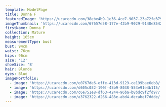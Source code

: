 ```yaml
---
template: ModelPage
title: Donna F
featuredImage: 'https://ucarecdn.com/38ebe4b9-1e36-4ce7-9037-23a72fe379a9/'
imageThumbnail: 'https://ucarecdn.com/67657e58-177e-42b9-9029-9148e8542d8a/'
firstName: Donna F
collection: Mature
height: 165cm
measurementType: bust
bust: 94cm
waist: 76cm
hips: 96cm
size: '12'
shoeSize: '8'
hair: Blonde
eyes: Blue
imagePortfolio:
  - image: 'https://ucarecdn.com/e0767de6-effe-413d-9129-ce199bae6eb8/'
  - image: 'https://ucarecdn.com/d605c032-190f-45b9-8038-553e91e4b115/'
  - image: 'https://ucarecdn.com/c6e751e8-df63-4244-96ba-b8bdc9f2fd97/'
  - image: 'https://ucarecdn.com/a3762322-d266-483e-abd4-decabef7ddde/'
---
```


